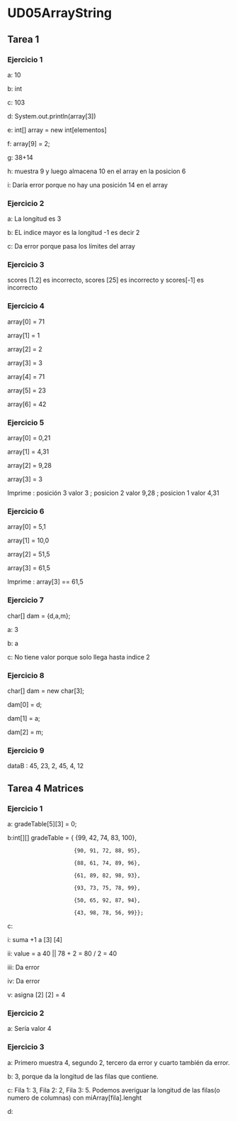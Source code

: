 # UD05ArrayString

## Tarea 1
### Ejercicio 1
a: 10

b: int

c: 103

d: System.out.println(array[3])

e: int[] array = new int[elementos]

f: array[9] = 2;

g: 38+14

h: muestra 9 y luego almacena 10 en el array en la posicion 6

i: Daría error porque no hay una posición 14 en el array

### Ejercicio 2
a: La longitud es 3

b: EL indice mayor es la longitud -1 es decir 2

c: Da error porque pasa los límites del array

### Ejercicio 3
scores [1.2] es incorrecto, scores [25] es incorrecto y scores[-1] es incorrecto

### Ejercicio 4
array[0] = 71

array[1] = 1

array[2] = 2

array[3] = 3

array[4] = 71

array[5] = 23

array[6] = 42
### Ejercicio 5
array[0] = 0,21

array[1] = 4,31

array[2] = 9,28

array[3] = 3

Imprime : posición 3 valor 3 ; posicion 2 valor 9,28 ; posicion 1 valor 4,31
### Ejercicio 6
array[0] = 5,1

array[1] = 10,0

array[2] = 51,5

array[3] = 61,5

Imprime : array[3] == 61,5
### Ejercicio 7
char[] dam = {d,a,m};

a: 3

b: a

c: No tiene valor porque solo llega hasta indice 2

### Ejercicio 8
char[] dam = new char[3];

dam[0] = d;

dam[1] = a;

dam[2] = m;

### Ejercicio 9
dataB : 45, 23, 2, 45, 4, 12

## Tarea 4 Matrices
### Ejercicio 1
a: gradeTable[5][3] = 0;

b:int[][] gradeTable = { {99, 42, 74, 83, 100},

                         {90, 91, 72, 88, 95},
                         
                         {88, 61, 74, 89, 96},
                         
                         {61, 89, 82, 98, 93},
                         
                         {93, 73, 75, 78, 99},
                         
                         {50, 65, 92, 87, 94},
                         
                         {43, 98, 78, 56, 99}};

c:

  i: suma +1 a [3] [4]

  ii: value = a 40 || 78 + 2 = 80 / 2 = 40

  iii: Da error

  iv: Da error

  v: asigna [2] [2] = 4

### Ejercicio 2
a: Sería valor 4

### Ejercicio 3
a: Primero muestra 4, segundo 2, tercero da error y cuarto también da error.

b: 3, porque da la longitud de las filas que contiene.

c: Fila 1: 3, Fila 2: 2, Fila 3: 5. Podemos averiguar la longitud de las filas(o numero de columnas) con miArray[fila].lenght

d: 
